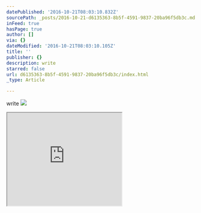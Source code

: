 ```yaml
---
datePublished: '2016-10-21T08:03:10.832Z'
sourcePath: _posts/2016-10-21-d6135363-8b5f-4591-9837-20ba96f5db3c.md
inFeed: true
hasPage: true
author: []
via: {}
dateModified: '2016-10-21T08:03:10.105Z'
title: ''
publisher: {}
description: write
starred: false
url: d6135363-8b5f-4591-9837-20ba96f5db3c/index.html
_type: Article

---
```

write
![](https://the-grid-user-content.s3-us-west-2.amazonaws.com/c90b6758-fbd7-4483-87ad-a7c3592ddffa.jpg)

<iframe src="https://the-grid.github.io/ed-userhtml/?g=eJxNkUFLxDAQhe_9FaGCm8JuooIgtt3Dggcve1FPIpJNJtt0t0nJTIuL-N9N1y54y2Q-3pt5Uxk3Mmfq3O5WMQTK15VMX-usQh1dT2tuB6_JBc_NkuEysQX7zhgbVWRtqm2LrGZG7IGejtCBJ9ycXtV-qzrgWLzffJSJdpbx_8zm9Gx4kipYBBqin5hZSEdQBDOXFMrUEM6knjN_mMCoU5lLqYP3oElYpWEXwkF4IAn-8-1FojmIFq--7K471rfXI0RMS9TjnXjIJ5k0t-hVTB7bYEA4jxBpAzZE4PNeRZn9cBP0ME2yZIu_RBbpdfFbtZh8FkVRVnLOK6umRPVRIZ5D1aE7h5Izo0itmgi2zhuiHh-lpAb20RmhnGxDo7xXcub80PUBKWncX07yC2-MjWU" height="244" style=""></iframe>